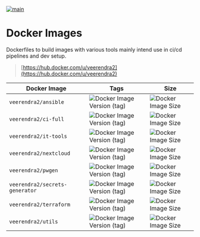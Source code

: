 [![main](https://github.com/veerendra2/docker-images/actions/workflows/main.yml/badge.svg)](https://github.com/veerendra2/docker-images/actions/workflows/main.yml)

# Docker Images

Dockerfiles to build images with various tools mainly intend use in ci/cd pipelines and dev setup.

> [https://hub.docker.com/u/veerendra2](https://hub.docker.com/u/veerendra2)

| Docker Image                   | Tags                                                                                        | Size                                                                                        |
| ------------------------------ | ------------------------------------------------------------------------------------------- | ------------------------------------------------------------------------------------------- |
| `veerendra2/ansible`           | ![Docker Image Version (tag)](https://img.shields.io/docker/v/veerendra2/ansible)           | ![Docker Image Size](https://img.shields.io/docker/image-size/veerendra2/ansible)           |
| `veerendra2/ci-full`           | ![Docker Image Version (tag)](https://img.shields.io/docker/v/veerendra2/ci-full)           | ![Docker Image Size](https://img.shields.io/docker/image-size/veerendra2/ci-full)           |
| `veerendra2/it-tools`          | ![Docker Image Version (tag)](https://img.shields.io/docker/v/veerendra2/utils)             | ![Docker Image Size](https://img.shields.io/docker/image-size/veerendra2/utils)             |
| `veerendra2/nextcloud`         | ![Docker Image Version (tag)](https://img.shields.io/docker/v/veerendra2/nextcloud)         | ![Docker Image Size](https://img.shields.io/docker/image-size/veerendra2/python3)           |
| `veerendra2/pwgen`             | ![Docker Image Version (tag)](https://img.shields.io/docker/v/veerendra2/pwgen)             | ![Docker Image Size](https://img.shields.io/docker/image-size/veerendra2/pwgen)             |
| `veerendra2/secrets-generator` | ![Docker Image Version (tag)](https://img.shields.io/docker/v/veerendra2/secrets-generator) | ![Docker Image Size](https://img.shields.io/docker/image-size/veerendra2/secrets-generator) |
| `veerendra2/terraform`         | ![Docker Image Version (tag)](https://img.shields.io/docker/v/veerendra2/ci-full)           | ![Docker Image Size](https://img.shields.io/docker/image-size/veerendra2/terraform)         |
| `veerendra2/utils`             | ![Docker Image Version (tag)](https://img.shields.io/docker/v/veerendra2/utils)             | ![Docker Image Size](https://img.shields.io/docker/image-size/veerendra2/utils)             |
